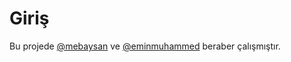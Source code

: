 # Giriş

Bu projede [@mebaysan](https://github.com/mebaysan) ve [@eminmuhammed](https://github.com/EminMuhammed) beraber çalışmıştır.